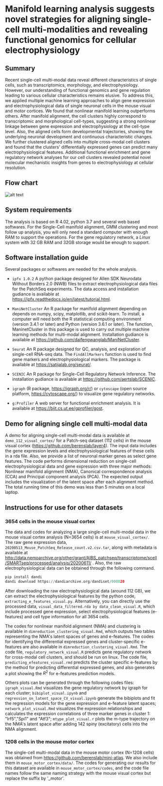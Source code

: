 # Manifold learning analysis suggests novel strategies for aligning single-cell multi-modalities and revealing functional genomics for cellular electrophysiology

## Summary
Recent single-cell multi-modal data reveal different characteristics of single cells, such as transcriptomics, morphology, and electrophysiology. However, our understanding of functional genomics and gene regulation leading to various cellular characteristics remains elusive. To address this, we applied multiple machine learning approaches to align gene expression and electrophysiological data of single neuronal cells in the mouse visual and motor cortices. We found that nonlinear manifold learning outperforms others. After manifold alignment, the cell clusters highly correspond to transcriptomic and morphological cell-types, suggesting a strong nonlinear linkage between gene expression and electrophysiology at the cell-type level. Also, the aligned cells form developmental trajectories, showing the underlying neuronal development and continuous characteristic changes. We further clustered aligned cells into multiple cross-modal cell clusters and found that the clusters' differentially expressed genes can predict many electrophysiological features. Additional functional enrichment and gene regulatory network analyses for our cell clusters revealed potential novel molecular mechanistic insights from genes to electrophysiology at cellular resolution. 

## Flow chart
![alt text](https://github.com/daifengwanglab/scMNC/blob/main/cover_figure.png)

## System requirements

The analysis is based on R 4.02, python 3.7 and several web based softwares. For the Single-Cell manifold alignment, GMM clustering and most follow up analysis, you will only need a standard computer with enough RAM to support the operations. For the gene regulatory network, a *Linux* system with 32 GB RAM and 32GB storage would be enough to support.

## Software installation guide

Several packages or softwares are needed for the whole analysis.

- `ipfx 1.0.2` A python package designed for Allen SDK Neurodata Without Borders 2.0 (NWB) files to extract electrophysiological data files for the PatchSeq experiments. The data access and installation gudiance is available at https://ipfx.readthedocs.io/en/latest/tutorial.html.

- `ManiNetCluster` An R package for manifold alignment depending on depends on numpy, scipy, matplotlib, and scikit-learn. To install, a computer will need both the R statistical computing environment (version 3.4.1 or later) and Python (version 3.6.1 or later). The function, ManinetCluster in this package is used to carry out multiple machine learning methods for multi-modal alignment. Installation gudiance is available at https://github.com/daifengwanglab/ManiNetCluster.

- `Seurat` An R package designed for QC, analysis, and exploration of single-cell RNA-seq data. The `FindAllMarkers` function is used to find gene markers and electrophysiological markers. The package is available at https://satijalab.org/seurat/. 

- `SCENIC` An R package for Single-Cell Regulatory Network Inference. The installation gudiance is available at https://github.com/aertslab/SCENIC.

- `igraph` (R package, https://igraph.org/r/) or `cytoscape` (open source platform, https://cytoscape.org/) to visualize gene regulatory networks.

- `g:Profiler` A web server for functional enrichment analysis. It is available at https://biit.cs.ut.ee/gprofiler/gost.

## Demo for aligning single cell multi-modal data

A demo for aligning single-cell multi-modal data is available at `demo_112_visual_cortex/` for a Patch-seq dataset (112 cells) in the mouse visual cortex (https://github.com/berenslab/layer4). The input data includes the gene expression levels and electrophysiological features of these cells in a rda file. Also, we provide a list of neuronal marker genes as select gene features. The code performs dimensional reduction on single-cell electrophysiological data and gene expression with three major methods: Nonlinear manifold alignment (NMA), Canonical correspondence analysis (CCA) and Principal component analysis (PCA).  The expected output includes the visualization of the latent space after each alignment method. The total running time of this demo was less than 5 minutes on a local laptop.

## Instructions for use for other datasets

### 3654 cells in the mouse visual cortex

The data and codes for analyzing a large single-cell multi-modal data in the mouse visual cortex analysis (N=3654 cells) is at `mouse_visual_cortex/`. The raw gene expression data, `20200513_Mouse_PatchSeq_Release_count.v2.csv.tar`, along with metadata is available at http://data.nemoarchive.org/other/grant/AIBS_patchseq/transcriptome/scell/SMARTseq/processed/analysis/20200611/ . Also, the raw electrophysiological data can be obtained through the following command.

```python
pip install dandi
dandi download https://dandiarchive.org/dandiset/000020
```

After downloading the raw electrophysiological data (around 112 GB), we can extract the electrophysiological features by the python code, `extracting_e_features_visual.py`. Alternatively, you can directly use the processed data, `visual_data_filtered.rda by data_clean_visual.R`, which include processed gene expression, select electrophysiological features (e-features) and cell type information for all 3654 cells.

The codes for nonlinear manifold alignment (NMA) and clustering is available in `dimreduction_clustering_visual.Rmd`, which outputs two tables representing the NMA's latent spaces of genes and e-features. The codes for identifying the differential expressed genes and cluster-specific e-features are also available in `dimreduction_clustering_visual.Rmd`. The code file, `regulatory_network_visual.R` predicts gene regulatory network for cross-modal cell clusters, and should be run on linux. The code file, `predicting_efeatures_visual.rmd` predicts the cluster specific e-features by the method for predicting differential expressed genes, and also generates a plot showing the $R^2$ for e-features prediction models.

Others plots can be generated through the following codes files: `igraph_visual.Rmd` visualizes the gene regulatory network by igraph for each cluster; `bibiplot_visual.ipynb` and `regression_on_latent_space_CV_visual.ipynb` generate the bibiplots and fit the regression models for the gene expression and e-feature latent spaces; `network_plot_visual.Rmd` visualizes the expression relationships and calculates the expression correlations of three marker genes in cluster 1: "Irf5","Spi1" and "Atf3"; `mtype_plot_visual.r` plots the m-type trajectory on the NMA's latent space after adding 142 spiny (excitatory) cells into the NMA alignment.

### 1208 cells in the mouse motor cortex

The single-cell multi-modal data in the mouse motor cortex (N=1208 cells) was obtained from https://github.com/berenslab/mini-atlas. We also include them in `mouse_motor_cortex/data/`. The codes for generating our results for this dataset are available in `mouse_motor_cortex/codes`, and the code file names follow the same naming strategy with the mouse visual cortex but replace the suffix by '_motor'.

